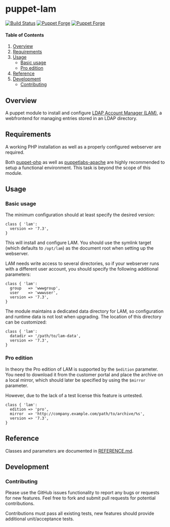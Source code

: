 # puppet-lam

[![Build Status](https://travis-ci.org/markt-de/puppet-lam.png?branch=master)](https://travis-ci.org/markt-de/puppet-lam)
[![Puppet Forge](https://img.shields.io/puppetforge/v/fraenki/lam.svg)](https://forge.puppetlabs.com/fraenki/lam)
[![Puppet Forge](https://img.shields.io/puppetforge/f/fraenki/lam.svg)](https://forge.puppetlabs.com/fraenki/lam)

#### Table of Contents

1. [Overview](#overview)
1. [Requirements](#requirements)
1. [Usage](#usage)
    - [Basic usage](#basic-usage)
    - [Pro edition](#pro-edition)
1. [Reference](#reference)
1. [Development](#development)
    - [Contributing](#contributing)

## Overview

A puppet module to install and configure [LDAP Account Manager (LAM)](https://github.com/LDAPAccountManager/lam), a webfrontend for managing entries stored in an LDAP directory.

## Requirements

A working PHP installation as well as a properly configured webserver are required.

Both [puppet-php](https://github.com/voxpupuli/puppet-php/) as well as [puppetlabs-apache](https://github.com/puppetlabs/puppetlabs-apache/) are highly recommended to setup a functional environment. This task is beyond the scope of this module.

## Usage

### Basic usage

The minimum configuration should at least specify the desired version:

```puppet
class { 'lam':
  version => '7.3',
}
```

This will install and configure LAM. You should use the symlink target (which defaults to `/opt/lam`) as the document root when setting up the webserver.

LAM needs write access to several directories, so if your webserver runs with a different user account, you should specify the following additional parameters:

```puppet
class { 'lam':
  group   => 'wwwgroup',
  user    => 'wwwuser',
  version => '7.3',
}
```

The module maintains a dedicated data directory for LAM, so configuration and runtime data is not lost when upgrading. The location of this directory can be customized:

```puppet
class { 'lam':
  datadir => '/path/to/lam-data',
  version => '7.3',
}
```

### Pro edition

In theory the Pro edition of LAM is supported by the `$edition` parameter. You need to download it from the customer portal and place the archive on a local mirror, which should later be specified by using the `$mirror` parameter.

However, due to the lack of a test license this feature is untested.

```puppet
class { 'lam':
  edition => 'pro',
  mirror  => 'http://company.example.com/path/to/archive/%s',
  version => '7.3',
}
```

## Reference

Classes and parameters are documented in [REFERENCE.md](REFERENCE.md).

## Development

### Contributing

Please use the GitHub issues functionality to report any bugs or requests for new features. Feel free to fork and submit pull requests for potential contributions.

Contributions must pass all existing tests, new features should provide additional unit/acceptance tests.
